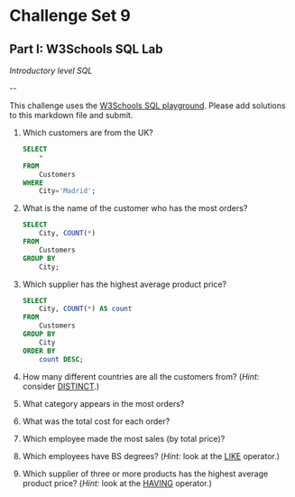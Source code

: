 # Challenge Set 9
## Part I: W3Schools SQL Lab 

*Introductory level SQL*

--

This challenge uses the [W3Schools SQL playground](http://www.w3schools.com/sql/trysql.asp?filename=trysql_select_all). Please add solutions to this markdown file and submit.

1. Which customers are from the UK?

   ```sql
   SELECT
       * 
   FROM
       Customers
   WHERE
       City='Madrid';
   ```

2. What is the name of the customer who has the most orders?

   ```sql
   SELECT
       City, COUNT(*)
   FROM
       Customers
   GROUP BY
       City;
   ```

3. Which supplier has the highest average product price?

   ```sql
   SELECT
       City, COUNT(*) AS count 
   FROM
       Customers 
   GROUP BY
       City 
   ORDER BY
       count DESC;
   ```

4. How many different countries are all the customers from? (*Hint:* consider [DISTINCT](http://www.w3schools.com/sql/sql_distinct.asp).)

5. What category appears in the most orders?

6. What was the total cost for each order?

7. Which employee made the most sales (by total price)?

8. Which employees have BS degrees? (*Hint:* look at the [LIKE](http://www.w3schools.com/sql/sql_like.asp) operator.)

9. Which supplier of three or more products has the highest average product price? (*Hint:* look at the [HAVING](http://www.w3schools.com/sql/sql_having.asp) operator.)
